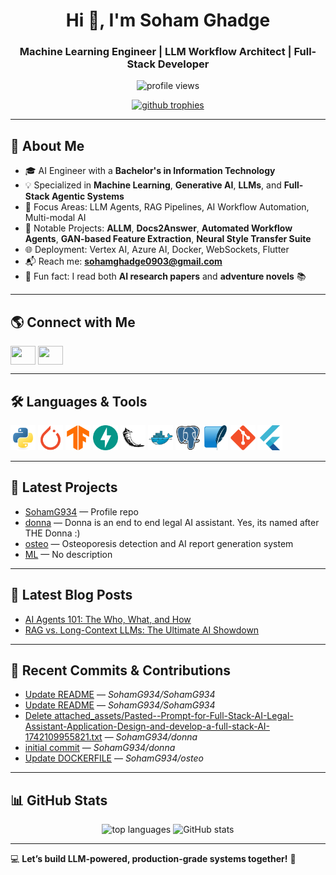 <h1 align="center">Hi 👋, I'm Soham Ghadge</h1>
<h3 align="center">Machine Learning Engineer | LLM Workflow Architect | Full-Stack Developer</h3>

<p align="center">
  <img src="https://komarev.com/ghpvc/?username=sohamg934&label=Profile%20Views&color=0e75b6&style=flat" alt="profile views" />
</p>

<p align="center">
  <a href="https://github.com/ryo-ma/github-profile-trophy">
    <img src="https://github-profile-trophy.vercel.app/?username=sohamg934&theme=gruvbox&no-frame=true&margin-w=15" alt="github trophies" />
  </a>
</p>

---

## 🚀 About Me

- 🎓 AI Engineer with a **Bachelor's in Information Technology**
- 💡 Specialized in **Machine Learning**, **Generative AI**, **LLMs**, and **Full-Stack Agentic Systems**
- 🧠 Focus Areas: LLM Agents, RAG Pipelines, AI Workflow Automation, Multi-modal AI
- 🔬 Notable Projects: **ALLM**, **Docs2Answer**, **Automated Workflow Agents**, **GAN-based Feature Extraction**, **Neural Style Transfer Suite**
- 🌐 Deployment: Vertex AI, Azure AI, Docker, WebSockets, Flutter
- 📬 Reach me: **sohamghadge0903@gmail.com**
- 📖 Fun fact: I read both **AI research papers** and **adventure novels** 📚

---

## 🌎 Connect with Me

<p align="left">
<a href="https://twitter.com/sohamg5" target="_blank"><img align="center" src="https://raw.githubusercontent.com/rahuldkjain/github-profile-readme-generator/master/src/images/icons/Social/twitter.svg" height="30" width="40" /></a>
<a href="https://www.linkedin.com/in/sohamghadge/" target="_blank"><img align="center" src="https://raw.githubusercontent.com/rahuldkjain/github-profile-readme-generator/master/src/images/icons/Social/linked-in-alt.svg" height="30" width="40" /></a>
</p>

---

## 🛠 Languages & Tools

<p align="left">
  <img src="https://raw.githubusercontent.com/devicons/devicon/master/icons/python/python-original.svg" width="40" height="40"/>
  <img src="https://raw.githubusercontent.com/devicons/devicon/master/icons/pytorch/pytorch-original.svg" width="40" height="40"/>
  <img src="https://raw.githubusercontent.com/devicons/devicon/master/icons/tensorflow/tensorflow-original.svg" width="40" height="40"/>
  <img src="https://raw.githubusercontent.com/devicons/devicon/master/icons/fastapi/fastapi-original.svg" width="40" height="40"/>
  <img src="https://raw.githubusercontent.com/devicons/devicon/master/icons/flask/flask-original.svg" width="40" height="40"/>
  <img src="https://raw.githubusercontent.com/devicons/devicon/master/icons/docker/docker-original.svg" width="40" height="40"/>
  <img src="https://raw.githubusercontent.com/devicons/devicon/master/icons/postgresql/postgresql-original.svg" width="40" height="40"/>
  <img src="https://raw.githubusercontent.com/devicons/devicon/master/icons/sqlite/sqlite-original.svg" width="40" height="40"/>
  <img src="https://raw.githubusercontent.com/devicons/devicon/master/icons/git/git-original.svg" width="40" height="40"/>
  <img src="https://raw.githubusercontent.com/devicons/devicon/master/icons/flutter/flutter-original.svg" width="40" height="40"/>
</p>

---

## 📌 Latest Projects
<!-- PROJECTS:START -->
- [SohamG934](https://github.com/SohamG934/SohamG934) — Profile repo
- [donna](https://github.com/SohamG934/donna) — Donna is an end to end legal AI assistant. Yes, its named after THE Donna :)
- [osteo](https://github.com/SohamG934/osteo) — Osteoporesis detection and AI report generation system
- [ML](https://github.com/SohamG934/ML) — No description
<!-- PROJECTS:END -->

---

## 📝 Latest Blog Posts
<!-- BLOG-POSTS:START -->
- [AI Agents 101: The Who, What, and How](https://medium.com/@sohamghadge0903/ai-agents-101-the-who-what-and-how-edee14f1ebdb?source=rss-cd53dd268d64------2)
- [RAG vs. Long-Context LLMs: The Ultimate AI Showdown](https://medium.com/@sohamghadge0903/rag-vs-long-context-llms-the-ultimate-ai-showdown-17d7e3659f76?source=rss-cd53dd268d64------2)
<!-- BLOG-POSTS:END -->

---

## 🔄 Recent Commits & Contributions
<!-- COMMITS:START -->
- [Update README](https://github.com/SohamG934/SohamG934/commit/d3c10d80bde80aaca63e0bec1ae3adfe9f8a3df9) — _SohamG934/SohamG934_
- [Update README](https://github.com/SohamG934/SohamG934/commit/2e2e54371a3ce44d74759c3a31a3bd309f2cfda9) — _SohamG934/SohamG934_
- [Delete attached_assets/Pasted--Prompt-for-Full-Stack-AI-Legal-Assistant-Application-Design-and-develop-a-full-stack-AI-1742109955821.txt](https://github.com/SohamG934/donna/commit/e39c6c878852a53ff55d039cde0ff8b954beea95) — _SohamG934/donna_
- [initial commit](https://github.com/SohamG934/donna/commit/79f9ccc7fd17d6a3a23da4d48d7e3fb472fbd52a) — _SohamG934/donna_
- [Update DOCKERFILE](https://github.com/SohamG934/osteo/commit/4724af74b36e1520cba06a0e2d264f1b1fe4f196) — _SohamG934/osteo_
<!-- COMMITS:END -->

---

## 📊 GitHub Stats

<p align="center">
<img src="https://github-readme-stats.vercel.app/api/top-langs?username=sohamg934&show_icons=true&locale=en&layout=compact" alt="top languages" />
<img src="https://github-readme-stats.vercel.app/api?username=sohamg934&show_icons=true&locale=en" alt="GitHub stats" />
</p>

---

💻 **Let’s build LLM-powered, production-grade systems together!** 🚀
